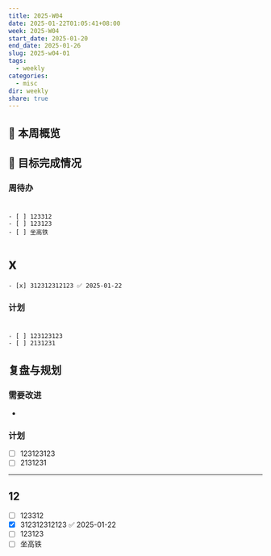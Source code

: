 ```yaml
---
title: 2025-W04
date: 2025-01-22T01:05:41+08:00
week: 2025-W04
start_date: 2025-01-20
end_date: 2025-01-26
slug: 2025-w04-01
tags:
  - weekly
categories:
  - misc
dir: weekly
share: true
---
```

## 📅 本周概览

## 🎯 目标完成情况
### 周待办
#  

    - [ ] 123312
    - [ ] 123123
    - [ ] 坐高铁
# x

    - [x] 312312312123 ✅ 2025-01-22


### 计划
#  

    - [ ] 123123123
    - [ ] 2131231


## 复盘与规划

### 需要改进
- 

### 计划
- [ ] 123123123
- [ ] 2131231

---
## 12

- [ ] 123312
- [x] 312312312123 ✅ 2025-01-22
- [ ] 123123
- [ ] 坐高铁